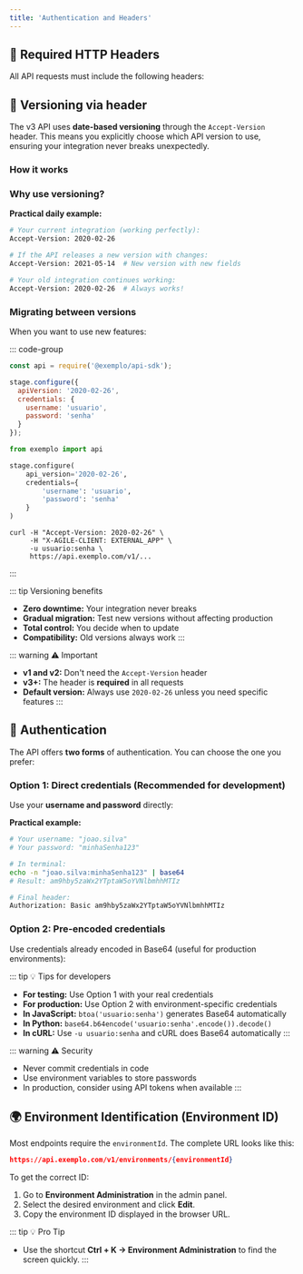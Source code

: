 ```yaml
---
title: 'Authentication and Headers'
---
```


## 🔧 Required HTTP Headers

All API requests must include the following headers:

<ApiCard
  title="request.headers"
  :items="[
    {
      key: 'Authorization',
      description: 'Basic base64(usuario:senha) — user authentication.',
      color: 'blue'
    },
    {
      key: 'X-AGILE-CLIENT',
      description: '<code>EXTERNAL_APP</code> — indicates that the request is external.',
      color: 'purple'
    },
    {
      key: 'Accept-Version',
      description: '<code>2020-02-26</code> — defines the API v3 version to be used.',
      color: 'pink'
    }
  ]"
/>

## 📅 Versioning via header

The v3 API uses **date-based versioning** through the `Accept-Version` header. This means you explicitly choose which API version to use, ensuring your integration never breaks unexpectedly.

### How it works

<ApiCard
  title="Accept-Version header"
  :items="[
    {
      key: 'Current version:',
      description: '<code>2020-02-26</code>',
      color: 'green'
    },
    {
      key: 'Format:',
      description: '<code>YYYY-MM-DD</code> (release date)',
      color: 'blue'
    },
    {
      key: 'Required:',
      description: 'Yes, in all v3 requests',
      color: 'purple'
    }
  ]"
/>

### Why use versioning?

**Practical daily example:**

```bash
# Your current integration (working perfectly):
Accept-Version: 2020-02-26

# If the API releases a new version with changes:
Accept-Version: 2021-05-14  # New version with new fields

# Your old integration continues working:
Accept-Version: 2020-02-26  # Always works!
```

### Migrating between versions

When you want to use new features:

::: code-group

```js [JavaScript]
const api = require('@exemplo/api-sdk');

stage.configure({
  apiVersion: '2020-02-26',
  credentials: {
    username: 'usuario',
    password: 'senha'
  }
});
```

```python [Python]
from exemplo import api

stage.configure(
    api_version='2020-02-26',
    credentials={
        'username': 'usuario',
        'password': 'senha'
    }
)
```

```shell [cURL]
curl -H "Accept-Version: 2020-02-26" \
     -H "X-AGILE-CLIENT: EXTERNAL_APP" \
     -u usuario:senha \
     https://api.exemplo.com/v1/...
```

:::

::: tip Versioning benefits

- **Zero downtime:** Your integration never breaks
- **Gradual migration:** Test new versions without affecting production
- **Total control:** You decide when to update
- **Compatibility:** Old versions always work
:::

::: warning ⚠️ Important

- **v1 and v2:** Don't need the `Accept-Version` header
- **v3+:** The header is **required** in all requests
- **Default version:** Always use `2020-02-26` unless you need specific features
:::

## 🔐 Authentication

The API offers **two forms** of authentication. You can choose the one you prefer:

### Option 1: Direct credentials (Recommended for development)

Use your **username and password** directly:

<ApiCard
  title="Authorization header - Direct credentials"
  :items="[
    {
      key: 'Username:',
      description: '<code>seuUsuario</code>',
      color: 'blue'
    },
    {
      key: 'Password:',
      description: '<code>suaSenha</code>',
      color: 'purple'
    },
    {
      key: 'Complete header:',
      description: '<code>Authorization: Basic base64(usuario:senha)</code>',
      color: 'pink'
    }
  ]"
/>

**Practical example:**

```bash
# Your username: "joao.silva"
# Your password: "minhaSenha123"

# In terminal:
echo -n "joao.silva:minhaSenha123" | base64
# Result: am9hby5zaWx2YTptaW5oYVNlbmhhMTIz

# Final header:
Authorization: Basic am9hby5zaWx2YTptaW5oYVNlbmhhMTIz
```

### Option 2: Pre-encoded credentials

Use credentials already encoded in Base64 (useful for production environments):

<ApiCard
  title="Authorization header - Pre-encoded credentials"
  :items="[
    {
      key: 'Complete header:',
      description: '<code>Authorization: Basic YWdpbGl0bzppbnZvbHZlcw==</code>',
      color: 'pink'
    }
  ]"
/>

::: tip 💡 Tips for developers

- **For testing:** Use Option 1 with your real credentials
- **For production:** Use Option 2 with environment-specific credentials
- **In JavaScript:** `btoa('usuario:senha')` generates Base64 automatically
- **In Python:** `base64.b64encode('usuario:senha'.encode()).decode()`
- **In cURL:** Use `-u usuario:senha` and cURL does Base64 automatically
:::

::: warning ⚠️ Security

- Never commit credentials in code
- Use environment variables to store passwords
- In production, consider using API tokens when available
:::

## 🌍 Environment Identification (Environment ID)

Most endpoints require the `environmentId`. The complete URL looks like this:

```json
https://api.exemplo.com/v1/environments/{environmentId}
```

To get the correct ID:

1. Go to **Environment Administration** in the admin panel.
2. Select the desired environment and click **Edit**.
3. Copy the environment ID displayed in the browser URL.

::: tip 💡 Pro Tip

- Use the shortcut **Ctrl + K → Environment Administration** to find the screen quickly.
:::
